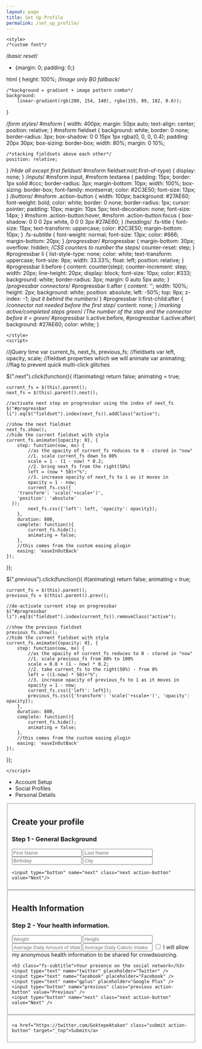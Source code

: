 ```yaml
---
layout: page
title: Set Up Profile
permalink: /set_up_profile/
---
```


<!DOCTYPE html>
<html lang="en">
<head>
    <meta charset="UTF-8">
    <meta name="viewport" content="width=device-width, initial-scale=1.0">
    <title>Document</title>

    <style>
    /*custom font*/

/*basic reset*/
* {margin: 0; padding: 0;}

html {
	height: 100%;
	/*Image only BG fallback*/
	
	/*background = gradient + image pattern combo*/
	background: 
		linear-gradient(rgb(200, 154, 140), rgba(155, 89, 182, 0.6));
}

/*form styles*/
#msform {
	width: 400px;
	margin: 50px auto;
	text-align: center;
	position: relative;
}
#msform fieldset {
	background: white;
	border: 0 none;
	border-radius: 3px;
	box-shadow: 0 0 15px 1px rgba(0, 0, 0, 0.4);
	padding: 20px 30px;
	box-sizing: border-box;
	width: 80%;
	margin: 0 10%;
	
	/*stacking fieldsets above each other*/
	position: relative;
}
/*Hide all except first fieldset*/
#msform fieldset:not(:first-of-type) {
	display: none;
}
/*inputs*/
#msform input, #msform textarea {
	padding: 15px;
	border: 1px solid #ccc;
	border-radius: 3px;
	margin-bottom: 10px;
	width: 100%;
	box-sizing: border-box;
	font-family: montserrat;
	color: #2C3E50;
	font-size: 13px;
}
/*buttons*/
#msform .action-button {
	width: 100px;
	background: #27AE60;
	font-weight: bold;
	color: white;
	border: 0 none;
	border-radius: 1px;
	cursor: pointer;
	padding: 10px;
	margin: 10px 5px;
  text-decoration: none;
  font-size: 14px;
}
#msform .action-button:hover, #msform .action-button:focus {
	box-shadow: 0 0 0 2px white, 0 0 0 3px #27AE60;
}
/*headings*/
.fs-title {
	font-size: 15px;
	text-transform: uppercase;
	color: #2C3E50;
	margin-bottom: 10px;
}
.fs-subtitle {
	font-weight: normal;
	font-size: 13px;
	color: #666;
	margin-bottom: 20px;
}
/*progressbar*/
#progressbar {
	margin-bottom: 30px;
	overflow: hidden;
	/*CSS counters to number the steps*/
	counter-reset: step;
}
#progressbar li {
	list-style-type: none;
	color: white;
	text-transform: uppercase;
	font-size: 9px;
	width: 33.33%;
	float: left;
	position: relative;
}
#progressbar li:before {
	content: counter(step);
	counter-increment: step;
	width: 20px;
	line-height: 20px;
	display: block;
	font-size: 10px;
	color: #333;
	background: white;
	border-radius: 3px;
	margin: 0 auto 5px auto;
}
/*progressbar connectors*/
#progressbar li:after {
	content: '';
	width: 100%;
	height: 2px;
	background: white;
	position: absolute;
	left: -50%;
	top: 9px;
	z-index: -1; /*put it behind the numbers*/
}
#progressbar li:first-child:after {
	/*connector not needed before the first step*/
	content: none; 
}
/*marking active/completed steps green*/
/*The number of the step and the connector before it = green*/
#progressbar li.active:before,  #progressbar li.active:after{
	background: #27AE60;
	color: white;
}


    </style>
    <script>

//jQuery time
var current_fs, next_fs, previous_fs; //fieldsets
var left, opacity, scale; //fieldset properties which we will animate
var animating; //flag to prevent quick multi-click glitches

$(".next").click(function(){
	if(animating) return false;
	animating = true;
	
	current_fs = $(this).parent();
	next_fs = $(this).parent().next();
	
	//activate next step on progressbar using the index of next_fs
	$("#progressbar li").eq($("fieldset").index(next_fs)).addClass("active");
	
	//show the next fieldset
	next_fs.show(); 
	//hide the current fieldset with style
	current_fs.animate({opacity: 0}, {
		step: function(now, mx) {
			//as the opacity of current_fs reduces to 0 - stored in "now"
			//1. scale current_fs down to 80%
			scale = 1 - (1 - now) * 0.2;
			//2. bring next_fs from the right(50%)
			left = (now * 50)+"%";
			//3. increase opacity of next_fs to 1 as it moves in
			opacity = 1 - now;
			current_fs.css({
        'transform': 'scale('+scale+')',
        'position': 'absolute'
      });
			next_fs.css({'left': left, 'opacity': opacity});
		}, 
		duration: 800, 
		complete: function(){
			current_fs.hide();
			animating = false;
		}, 
		//this comes from the custom easing plugin
		easing: 'easeInOutBack'
	});
});

$(".previous").click(function(){
	if(animating) return false;
	animating = true;
	
	current_fs = $(this).parent();
	previous_fs = $(this).parent().prev();
	
	//de-activate current step on progressbar
	$("#progressbar li").eq($("fieldset").index(current_fs)).removeClass("active");
	
	//show the previous fieldset
	previous_fs.show(); 
	//hide the current fieldset with style
	current_fs.animate({opacity: 0}, {
		step: function(now, mx) {
			//as the opacity of current_fs reduces to 0 - stored in "now"
			//1. scale previous_fs from 80% to 100%
			scale = 0.8 + (1 - now) * 0.2;
			//2. take current_fs to the right(50%) - from 0%
			left = ((1-now) * 50)+"%";
			//3. increase opacity of previous_fs to 1 as it moves in
			opacity = 1 - now;
			current_fs.css({'left': left});
			previous_fs.css({'transform': 'scale('+scale+')', 'opacity': opacity});
		}, 
		duration: 800, 
		complete: function(){
			current_fs.hide();
			animating = false;
		}, 
		//this comes from the custom easing plugin
		easing: 'easeInOutBack'
	});
});


    </script>
</head>
<body>

<!-- multistep form -->
<form id="msform">
  <!-- progressbar -->
  <ul id="progressbar">
    <li class="active">Account Setup</li>
    <li>Social Profiles</li>
    <li>Personal Details</li>
  </ul>
  <!-- fieldsets -->
  <fieldset>
    <h2 class="fs-title">Create your profile</h2>
    <h3 class="fs-subtitle">Step 1 - General Background</h3>
    <input type="text" name="First Name" placeholder="First Name" />
    <input type="text" name="Last Name" placeholder="Last Name" />
    <input type="Birthday" name="Birthday" placeholder="Birthday" />
     <input type="City" name="City" placeholder="City" />

    <input type="button" name="next" class="next action-button" value="Next"/>
  </fieldset>
  <fieldset>
    <h2 class="fs-title">Health Information</h2>
    <h3 class="fs-subtitle">Step 2 - Your health information.</h3>
    <input type="text" name="Weight" placeholder="Weight" />
    <input type="text" name="Height" placeholder="Height" />
    <input type="text" name="Water" placeholder="Average Daily Amount of Water Drank (in oz)" />
     <input type="text" name="Calories" placeholder="Average Daily Caloric Intake" />

   <form action="/action_page.php">
  <input type="checkbox" id="sharing" name="sharing" value="sharing">
  <label for="vehicle1"> I will allow my anonymous health information to be shared for crowdsourcing. </label>






    <h3 class="fs-subtitle">Your presence on the social network</h3>
    <input type="text" name="twitter" placeholder="Twitter" />
    <input type="text" name="facebook" placeholder="Facebook" />
    <input type="text" name="gplus" placeholder="Google Plus" />
    <input type="button" name="previous" class="previous action-button" value="Previous" />
    <input type="button" name="next" class="next action-button" value="Next" />
  </fieldset>
  <fieldset>
   
    <a href="https://twitter.com/GoktepeAtakan" class="submit action-button" target="_top">Submit</a>
  </fieldset>
</form>
    
</body>
</html>